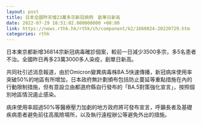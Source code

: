 ```yaml
---
layout: post
title: 日本全國昨天增23萬多宗新冠病例　創單日新高
date: 2022-07-29 18:51:02.000000000 +08:00
link: https://news.rthk.hk/rthk/ch/component/k2/1660024-20220729.htm
categories: rthk
---
```


日本東京都新增36814宗新冠病毒確診個案，較前一日減少3500多宗，多5名患者不治。全國昨日再多23萬3000多人染疫，創單日新高。

共同社引述消息報道，由於Omicron變異病毒株BA.5快速傳播，新冠病床使用率突破50%的地區有所增加，日本政府無計劃頒布包括防止蔓延等重點措施在內的行動限制措施，但有意設立由都道府縣自行發布的「BA.5對策強化宣言」，按照個別地區情況遏止感染。

病床使用率超過50%等醫療壓力加劇的地方政府將可發布宣言，呼籲長者及基礎疾病患者避免前往高風險場所，以及執行遠程辦公等避免外出的措施。
